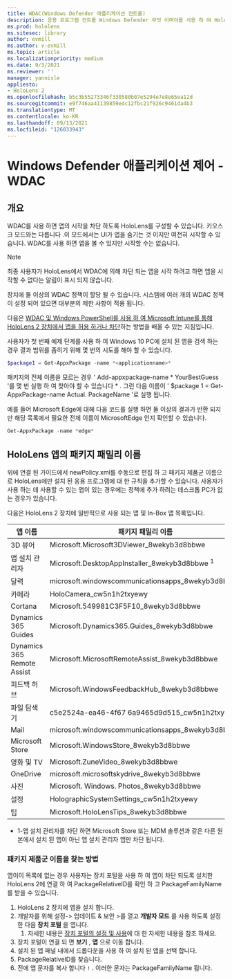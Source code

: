 ```yaml
---
title: WDAC(Windows Defender 애플리케이션 컨트롤)
description: 응용 프로그램 컨트롤 Windows Defender 무엇 이며이를 사용 하 여 HoloLens 혼합 현실 장치를 관리 하는 방법에 대 한 개요입니다.
ms.prod: hololens
ms.sitesec: library
author: evmill
ms.author: v-evmill
ms.topic: article
ms.localizationpriority: medium
ms.date: 9/3/2021
ms.reviewer: ''
manager: yannisle
appliesto:
- HoloLens 2
ms.openlocfilehash: b5c3b55273346f330580b07e5294e7e8e65ea12d
ms.sourcegitcommit: e9f746aa41139859edc12fbc21f926c9461da4b3
ms.translationtype: MT
ms.contentlocale: ko-KR
ms.lasthandoff: 09/13/2021
ms.locfileid: "126033943"
---
```

# <a name="windows-defender-application-control---wdac"></a>Windows Defender 애플리케이션 제어 - WDAC

## <a name="overview"></a>개요

WDAC를 사용 하면 앱의 시작을 차단 하도록 HoloLens를 구성할 수 있습니다. 키오스크 모드와는 다릅니다 .이 모드에서는 UI가 앱을 숨기는 것 이지만 여전히 시작할 수 있습니다. WDAC를 사용 하면 앱을 볼 수 있지만 시작할 수는 없습니다.

> [!NOTE]
> 최종 사용자가 HoloLens에서 WDAC에 의해 차단 되는 앱을 시작 하려고 하면 앱을 시작할 수 없다는 알림이 표시 되지 않습니다.

장치에 둘 이상의 WDAC 정책이 할당 될 수 있습니다. 시스템에 여러 개의 WDAC 정책이 설정 되어 있으면 대부분의 제한 사항이 적용 됩니다. 

다음은 [WDAC 및 Windows PowerShell를 사용 하 여 Microsoft Intune를 통해 HoloLens 2 장치에서 앱을 허용 하거나 차단](/mem/intune/configuration/custom-profile-hololens)하는 방법을 배울 수 있는 지침입니다.

사용자가 첫 번째 예제 단계를 사용 하 여 Windows 10 PC에 설치 된 앱을 검색 하는 경우 결과 범위를 좁히기 위해 몇 번의 시도를 해야 할 수 있습니다.

```powershell
$package1 = Get-AppxPackage -name *<applicationname>*
``` 

패키지의 전체 이름을 모르는 경우 ' Add-appxpackage-name \* YourBestGuess '를 몇 번 실행 하 여 찾아야 할 수 있습니다 \* . 그런 다음 이름이 ' $package 1 = Get-AppxPackage-name Actual. PackageName '로 실행 됩니다.

예를 들어 Microsoft Edge에 대해 다음 코드를 실행 하면 둘 이상의 결과가 반환 되지만 해당 목록에서 필요한 전체 이름이 MicrosoftEdge 인지 확인할 수 있습니다.

```powershell
Get-AppxPackage -name *edge*
``` 

## <a name="package-family-names-for-apps-on-hololens"></a>HoloLens 앱의 패키지 패밀리 이름

위에 연결 된 가이드에서 newPolicy.xml를 수동으로 편집 하 고 패키지 제품군 이름으로 HoloLens에만 설치 된 응용 프로그램에 대 한 규칙을 추가할 수 있습니다. 사용자가 사용 하는 데 사용할 수 있는 앱이 있는 경우에는 정책에 추가 하려는 데스크톱 PC가 없는 경우가 있습니다.

다음은 HoloLens 2 장치에 일반적으로 사용 되는 앱 및 In-Box 앱 목록입니다.

| 앱 이름                   | 패키지 패밀리 이름                                |
|----------------------------|----------------------------------------------------|
| 3D 뷰어                  | Microsoft.Microsoft3DViewer_8wekyb3d8bbwe          |
| 앱 설치 관리자              | Microsoft.DesktopAppInstaller_8wekyb3d8bbwe <sup>1</sup>         |
| 달력                   | microsoft.windowscommunicationsapps_8wekyb3d8bbwe  |
| 카메라                     | HoloCamera_cw5n1h2txyewy                           |
| Cortana                    | Microsoft.549981C3F5F10_8wekyb3d8bbwe              |
| Dynamics 365 Guides        | Microsoft.Dynamics365.Guides_8wekyb3d8bbwe         |
| Dynamics 365 Remote Assist | Microsoft.MicrosoftRemoteAssist_8wekyb3d8bbwe      |
| 피드백 허브               | Microsoft.WindowsFeedbackHub_8wekyb3d8bbwe         |
| 파일 탐색기              | c5e2524a-ea46-4f67 6a9465d9d515_cw5n1h2txyewy |
| Mail                       | microsoft.windowscommunicationsapps_8wekyb3d8bbwe  |
| Microsoft Store            | Microsoft.WindowsStore_8wekyb3d8bbwe               |
| 영화 및 TV                | Microsoft.ZuneVideo_8wekyb3d8bbwe                  |
| OneDrive                   | microsoft.microsoftskydrive_8wekyb3d8bbwe          |
| 사진                     | Microsoft. Windows. Photos_8wekyb3d8bbwe             |
| 설정                   | HolographicSystemSettings_cw5n1h2txyewy            |
| 팁                       | Microsoft.HoloLensTips_8wekyb3d8bbwe               |

- 1-앱 설치 관리자를 차단 하면 Microsoft Store 또는 MDM 솔루션과 같은 다른 원본에서 설치 된 앱이 아닌 앱 설치 관리자 앱만 차단 됩니다.

### <a name="how-to-find-a-package-family-name"></a>패키지 제품군 이름을 찾는 방법

앱이이 목록에 없는 경우 사용자는 장치 포털을 사용 하 여 앱이 차단 되도록 설치한 HoloLens 2에 연결 하 여 PackageRelativeID를 확인 하 고 PackageFamilyName를 받을 수 있습니다.

1. HoloLens 2 장치에 앱을 설치 합니다. 
1. 개발자를 위해 설정-> 업데이트 & 보안 >를 열고 **개발자 모드** 를 사용 하도록 설정한 다음 **장치 포털** 을 엽니다. 
    1. 자세한 내용은 [장치 포털의 설정 및 사용](/windows/mixed-reality/develop/platform-capabilities-and-apis/using-the-windows-device-portal)에 대 한 자세한 내용을 참조 하세요.
1. 장치 포털이 연결 되 면 **보기** , **앱** 으로 이동 합니다. 
1. 설치 된 앱 패널 내에서 드롭다운을 사용 하 여 설치 된 앱을 선택 합니다. 
1. PackageRelativeID를 찾습니다. 
1. 전에 앱 문자를 복사 합니다 `!` . 이러한 문자는 PackageFamilyName 됩니다.

